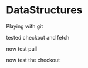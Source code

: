 # DataStructures

Playing with git

tested checkout and fetch

now test pull

now test the checkout 
